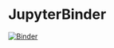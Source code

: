 # JupyterBinder
[![Binder](https://mybinder.org/badge_logo.svg)](https://mybinder.org/v2/gh/dhakust/JupyterBinder/master)

